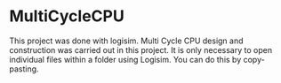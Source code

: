 # MultiCycleCPU
This project was done with logisim. Multi Cycle CPU design and construction was carried out in this project. 
It is only necessary to open individual files within a folder using Logisim. You can do this by copy-pasting.
